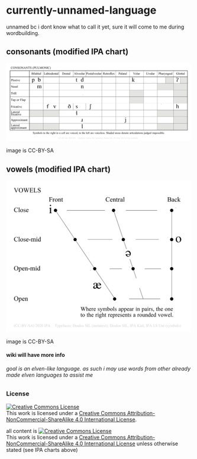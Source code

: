 # currently-unnamed-language
unnamed bc i dont know what to call it yet, sure it will come to me during wordbuilding.

## consonants (modified IPA chart)
<img src="https://github.com/Vortetty/currently-unnamed-language/blob/master/currentipaCONS.png" width="500" />

image is CC-BY-SA

## vowels (modified IPA chart)
<img src="https://github.com/Vortetty/currently-unnamed-language/blob/master/currentipa.png" width="500" />

image is CC-BY-SA

#### wiki will have more info
###### goal is an elven-like language. as such i may use words from other already made elven languages to assist me 


### License
<a rel="license" href="http://creativecommons.org/licenses/by-nc-sa/4.0/"><img alt="Creative Commons License" style="border-width:0" src="https://i.creativecommons.org/l/by-nc-sa/4.0/88x31.png" /></a><br />This work is licensed under a <a rel="license" href="http://creativecommons.org/licenses/by-nc-sa/4.0/">Creative Commons Attribution-NonCommercial-ShareAlike 4.0 International License</a>.

all content is <a rel="license" href="http://creativecommons.org/licenses/by-nc-sa/4.0/"><img alt="Creative Commons License" style="border-width:0" src="https://i.creativecommons.org/l/by-nc-sa/4.0/80x15.png" /></a><br />This work is licensed under a <a rel="license" href="http://creativecommons.org/licenses/by-nc-sa/4.0/">Creative Commons Attribution-NonCommercial-ShareAlike 4.0 International License</a> unless otherwise stated (see IPA charts above)
